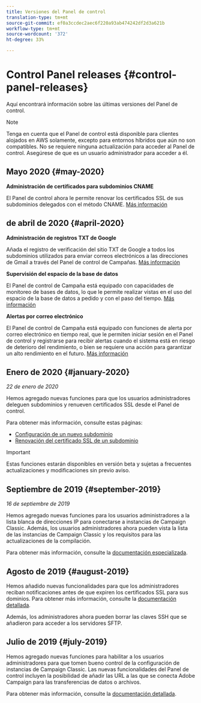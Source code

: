 ```yaml
---
title: Versiones del Panel de control
translation-type: tm+mt
source-git-commit: ef0a3ccdec2aec6f220a93ab474242df2d3a621b
workflow-type: tm+mt
source-wordcount: '372'
ht-degree: 33%

---
```



# Control Panel releases {#control-panel-releases}

Aquí encontrará información sobre las últimas versiones del Panel de control.

>[!NOTE]
>
>Tenga en cuenta que el Panel de control está disponible para clientes alojados en AWS solamente, excepto para entornos híbridos que aún no son compatibles. No se requiere ninguna actualización para acceder al Panel de control. Asegúrese de que es un usuario administrador para acceder a él.

## Mayo 2020 {#may-2020}

**Administración de certificados para subdominios CNAME**

El Panel de control ahora le permite renovar los certificados SSL de sus subdominios delegados con el método CNAME. [Más información](subdomains-certificates/using/renewing-subdomain-certificate.md)

## de abril de 2020 {#april-2020}

**Administración de registros TXT de Google**

Añada el registro de verificación del sitio TXT de Google a todos los subdominios utilizados para enviar correos electrónicos a las direcciones de Gmail a través del Panel de control de Campañas. [Más información](subdomains-certificates/using/managing-txt-records.md)

**Supervisión del espacio de la base de datos**

El Panel de control de Campaña está equipado con capacidades de monitoreo de bases de datos, lo que le permite realizar vistas en el uso del espacio de la base de datos a pedido y con el paso del tiempo. [Más información](performance-monitoring/using/database-monitoring.md)

**Alertas por correo electrónico**

El Panel de control de Campaña está equipado con funciones de alerta por correo electrónico en tiempo real, que le permiten iniciar sesión en el Panel de control y registrarse para recibir alertas cuando el sistema está en riesgo de deterioro del rendimiento, o bien se requiere una acción para garantizar un alto rendimiento en el futuro. [Más información](performance-monitoring/using/email-alerting.md)

## Enero de 2020 {#january-2020}

*22 de enero de 2020*

Hemos agregado nuevas funciones para que los usuarios administradores deleguen subdominios y renueven certificados SSL desde el Panel de control.

Para obtener más información, consulte estas páginas:
* [Configuración de un nuevo subdominio](subdomains-certificates/using/setting-up-new-subdomain.md)
* [Renovación del certificado SSL de un subdominio](subdomains-certificates/using/renewing-subdomain-certificate.md)

>[!IMPORTANT]
>
>Estas funciones estarán disponibles en versión beta y sujetas a frecuentes actualizaciones y modificaciones sin previo aviso.

## Septiembre de 2019 {#september-2019}

*16 de septiembre de 2019*

Hemos agregado nuevas funciones para los usuarios administradores a la lista blanca de direcciones IP para conectarse a instancias de Campaign Classic.
Además, los usuarios administradores ahora pueden vista la lista de las instancias de Campaign Classic y los requisitos para las actualizaciones de la compilación.

Para obtener más información, consulte la [documentación especializada](instances-settings/using/ip-whitelisting-instance-access.md).

## Agosto de 2019 {#august-2019}

Hemos añadido nuevas funcionalidades para que los administradores reciban notificaciones antes de que expiren los certificados SSL para sus dominios. Para obtener más información, consulte la [documentación detallada](subdomains-certificates/using/monitoring-ssl-certificates.md).

Además, los administradores ahora pueden borrar las claves SSH que se añadieron para acceder a los servidores SFTP.

## Julio de 2019 {#july-2019}

Hemos agregado nuevas funciones para habilitar a los usuarios administradores para que tomen bueno control de la configuración de instancias de Campaign Classic. Las nuevas funcionalidades del Panel de control incluyen la posibilidad de añadir las URL a las que se conecta Adobe Campaign para las transferencias de datos o archivos.

Para obtener más información, consulte la [documentación detallada](instances-settings/using/url-permissions.md).
